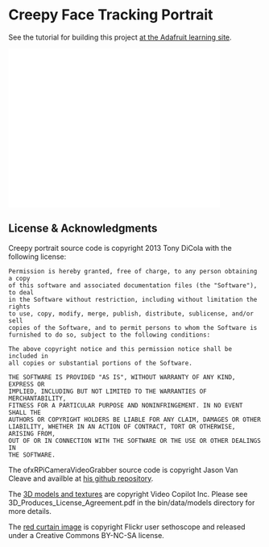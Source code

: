 # Creepy Face Tracking Portrait

See the tutorial for building this project [at the Adafruit learning site](http://learn.adafruit.com/creepy-face-tracking-portrait).

<iframe width="420" height="315" src="//www.youtube.com/embed/3rhnfBSjj6w" frameborder="0" allowfullscreen></iframe>

## License & Acknowledgments

Creepy portrait source code is copyright 2013 Tony DiCola with the following license:

	Permission is hereby granted, free of charge, to any person obtaining a copy
	of this software and associated documentation files (the "Software"), to deal
	in the Software without restriction, including without limitation the rights
	to use, copy, modify, merge, publish, distribute, sublicense, and/or sell
	copies of the Software, and to permit persons to whom the Software is
	furnished to do so, subject to the following conditions:

	The above copyright notice and this permission notice shall be included in
	all copies or substantial portions of the Software.

	THE SOFTWARE IS PROVIDED "AS IS", WITHOUT WARRANTY OF ANY KIND, EXPRESS OR
	IMPLIED, INCLUDING BUT NOT LIMITED TO THE WARRANTIES OF MERCHANTABILITY,
	FITNESS FOR A PARTICULAR PURPOSE AND NONINFRINGEMENT. IN NO EVENT SHALL THE
	AUTHORS OR COPYRIGHT HOLDERS BE LIABLE FOR ANY CLAIM, DAMAGES OR OTHER
	LIABILITY, WHETHER IN AN ACTION OF CONTRACT, TORT OR OTHERWISE, ARISING FROM,
	OUT OF OR IN CONNECTION WITH THE SOFTWARE OR THE USE OR OTHER DEALINGS IN
	THE SOFTWARE.

The ofxRPiCameraVideoGrabber source code is copyright Jason Van Cleave and availble at
[his github repository](https://github.com/jvcleave/ofxRPiCameraVideoGrabber).

The [3D models and textures](http://www.videocopilot.net/blog/2012/10/free-halloween-3d-model-pack/) 
are copyright Video Copilot Inc.  Please see 3D_Produces_License_Agreement.pdf 
in the bin/data/models directory for more details.

The [red curtain image](http://www.flickr.com/photos/57845051@N00/2884743046/in/photolist-5oV4B5-5y9Emo-5CwHZX-5FmVMm-5FHAVi-5FHBdg-5Pvqej-5QoGWr-5TQnrg-5U1kGK-5UQn9Y-5YtFGg-5YuhYR-63ARFf-6rv6wa-6KhmCY-6PBo3r-6RoBWu-7hAxcY-7isZdJ-7qjH53-7uLzi3-7uNx1m-bBHpKG-9f6MMX-ciGuDS-8idfF6-84MapV-auRVkb-8Uc9Un-9QJM29-aBJLDL-84P6M3-bkqTRy-dqCwjk-7z8TjC-9gcHkG-bCthyt-8VWSxe-9JFMuc-8RXXX3-aUPUkX-9svEM8-bjKDib-bKf5z2-9heXnG-8xG837-aeLZVX-9Pn5fQ-973wYP-7Smks9) is copyright Flickr user sethoscope and released under a Creative Commons
BY-NC-SA license.
